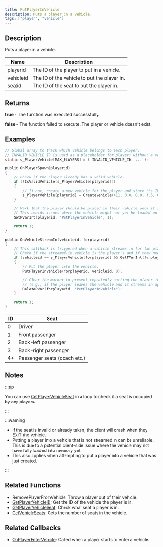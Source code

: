 ```yaml
---
title: PutPlayerInVehicle
description: Puts a player in a vehicle.
tags: ["player", "vehicle"]
---
```


## Description

Puts a player in a vehicle.

| Name      | Description                                 |
| --------- | ------------------------------------------- |
| playerid  | The ID of the player to put in a vehicle.   |
| vehicleid | The ID of the vehicle to put the player in. |
| seatid    | The ID of the seat to put the player in.    |

## Returns

**true** - The function was executed successfully.

**false** - The function failed to execute. The player or vehicle doesn't exist.

## Examples

```c
// Global array to track which vehicle belongs to each player.
// INVALID_VEHICLE_ID is used as a placeholder for players without a vehicle.
static s_PlayerVehicle[MAX_PLAYERS] = { INVALID_VEHICLE_ID, ... };

public OnPlayerSpawn(playerid)
{
    // Check if the player already has a valid vehicle.
    if (!IsValidVehicle(s_PlayerVehicle[playerid]))
    {
        // If not, create a new vehicle for the player and store its ID.
        s_PlayerVehicle[playerid] = CreateVehicle(411, 0.0, 0.0, 3.5, 0.0, -1, -1, -1);
    }

    // Mark that the player should be placed in their vehicle once it is fully loaded.
    // This avoids issues where the vehicle might not yet be loaded on the client's side.
    SetPVarInt(playerid, "PutPlayerInVehicle", 1);

    return 1;
}

public OnVehicleStreamIn(vehicleid, forplayerid)
{
    // This callback is triggered when a vehicle streams in for the player (i.e. when it is loaded into memory).
    // Check if the streamed-in vehicle is the player's and if they need to be placed in it.
    if (vehicleid == s_PlayerVehicle[forplayerid] && GetPVarInt(forplayerid, "PutPlayerInVehicle"))
    {
        // Put the player into the vehicle.
        PutPlayerInVehicle(forplayerid, vehicleid, 0);

        // Clear the marker to prevent repeatedly putting the player into the vehicle
        // (e.g., if the player leaves the vehicle and it streams in again later).
        DeletePVar(forplayerid, "PutPlayerInVehicle");
    }

    return 1;
}

```

| ID  | Seat                         |
| --- | ---------------------------- |
| 0   | Driver                       |
| 1   | Front passenger              |
| 2   | Back-left passenger          |
| 3   | Back-right passenger         |
| 4+  | Passenger seats (coach etc.) |

## Notes

:::tip

You can use [GetPlayerVehicleSeat](GetPlayerVehicleSeat) in a loop to check if a seat is occupied by any players.

:::

:::warning

* If the seat is invalid or already taken, the client will crash when they EXIT the vehicle.
* Putting a player into a vehicle that is not streamed in can be unreliable. This is due to a potential client-side issue where the vehicle may not have fully loaded into memory yet.
* This also applies when attempting to put a player into a vehicle that was just created.

:::

## Related Functions

- [RemovePlayerFromVehicle](RemovePlayerFromVehicle): Throw a player out of their vehicle.
- [GetPlayerVehicleID](GetPlayerVehicleID): Get the ID of the vehicle the player is in.
- [GetPlayerVehicleSeat](GetPlayerVehicleSeat): Check what seat a player is in.
- [GetVehicleSeats](GetVehicleSeats): Gets the number of seats in the vehicle.

## Related Callbacks

- [OnPlayerEnterVehicle](../callbacks/OnPlayerEnterVehicle): Called when a player starts to enter a vehicle.
